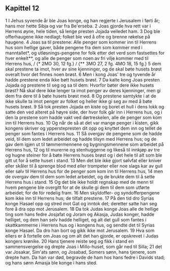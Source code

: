 ## Kapittel 12

1 I Jehus syvende år ble Joas konge, og han regjerte i Jerusalem i førti år; hans mor hette Sibja og var fra Be'erseba.
2 Joas gjorde hva rett var i Herrens øyne, hele tiden, så lenge presten Jojada veiledet ham.
3 Dog ble offerhaugene ikke nedlagt; folket ble ved å ofre og brenne røkelse på haugene.
4 Joas sa til prestene: Alle penger som kommer inn til Herrens hus som hellige gaver, både pengene fra dem som kommer med i manntallet*, og utløsnings-pengene for folk etter det verd som fastsettes for hver enkelt**, og alle de penger som noen av fri vilje kommer med til Herrens hus, / {* 2MO 30, 12 fg.} / {** 3MO 27, 2 fg. 4MO 18, 15 fg.}
5 dem skal prestene ta imot, hver av sine kjenninger, og de skal bøte husets brøst overalt hvor det finnes noen brøst.
6 Men i kong Joas' tre og tyvende år hadde prestene enda ikke bøtt husets brøst.
7 Da kalte kong Joas presten Jojada og prestene til seg og sa til dem: Hvorfor bøter dere ikke husets brøst? Nå skal dere ikke lenger ta imot penger av deres kjenninger, men gi dem fra dere til å bøte husets brøst med.
8 Og prestene samtykte i at de ikke skulle ta imot penger av folket og heller ikke gi seg av med å bøte husets brøst.
9 Så tok presten Jojada en kiste og boret et hull i dens lokk og satte den ved alteret på høyre side, der hvor folk går inn i Herrens hus, og i den la prestene som hadde vakt ved dørtreskelen, alle de penger som kom inn til Herrens hus.
10 Og når de så at det var mange penger i kisten, gikk kongens skriver og ypperstepresten dit opp og knyttet dem inn og tellet de penger som fantes i Herrens hus.
11 Så overgav de pengene som de hadde veid, til dem som ledet arbeidet og hadde tilsyn med Herrens hus; og de gav dem igjen ut til tømmermennene og bygningsmennene som arbeidet på Herrens hus,
12 og til murerne og stenhuggerne og likeså til innkjøp av tre og hugne steiner for å bøte Herrens huses brøst og i det hele til alt som ble gitt ut for å sette huset i stand.
13 Men det ble ikke gjort sølvfat eller kniver eller skåler til å sprenge blod med eller trompeter eller noe slags kar av gull eller sølv til Herrens hus for de penger som kom inn til Herrens hus,
14 men de overgav dem til dem som ledet arbeidet, og de brukte dem til å sette Herrens hus i stand.
15 Og det ble ikke holdt regnskap med de menn til hvem pengene ble overgitt for at de skulle gi dem til dem som utførte arbeidet; for de fór redelig fram.
16 Men skyldoffer- og syndofferpengene kom ikke inn til Herrens hus; de tilfalt prestene.
17 På den tid dro Syrias konge Hasael opp og stred mot Gat og inntok det; deretter satte han seg fore å dra opp mot Jerusalem.
18 Da tok Judas konge Joas alle de hellige ting som hans fedre Josjafat og Joram og Akasja, Judas konger, hadde helliget, og dem han selv hadde helliget, og alt det gull som fantes i skattkammerne i Herrens hus og i kongens hus, og sendte det til Syrias konge Hasael. Da dro han bort og gikk ikke mot Jerusalem.
19 Hva som ellers er å fortelle om Joas og om alt det han gjorde, er opskrevet i Judas kongers krønike.
20 Hans tjenere reiste seg og fikk i stand en sammensvergelse og drepte Joas i Millo-huset, som går ned til Silla;
21 det var Josakar, Sim'ats sønn, og Josabad, Somers sønn, hans tjenere, som drepte ham. Da han var død, begravde de ham hos hans fedre i Davids stad; og hans sønn Amasja ble konge i hans sted.
